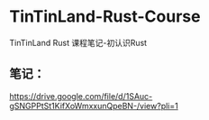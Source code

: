 # TinTinLand-Rust-Course
TinTinLand Rust 课程笔记-初认识Rust

## 笔记：
https://drive.google.com/file/d/1SAuc-gSNGPPtSt1KifXoWmxxunQpeBN-/view?pli=1
